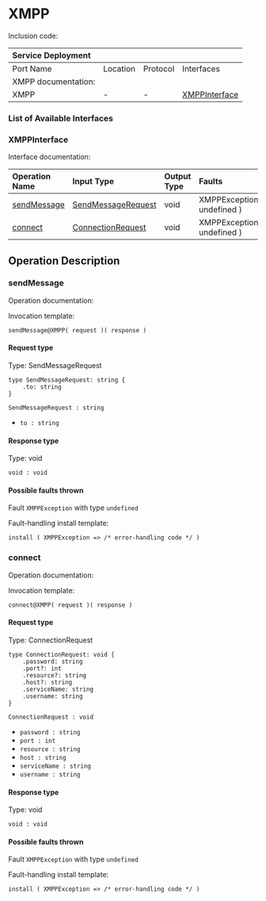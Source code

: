 <!-- markdownlint-disable -->

# XMPP

Inclusion code: 

| Service Deployment |  |  |  |
| :--- | :--- | :--- | :--- |
| Port Name | Location | Protocol | Interfaces |
| XMPP documentation: |  |  |  |
| XMPP | - | - | [XMPPInterface](xmpp.md#XMPPInterface) |

### List of Available Interfaces

### XMPPInterface <a id="XMPPInterface"></a>

Interface documentation:

| Operation Name | Input Type | Output Type | Faults |
| :--- | :--- | :--- | :--- |
| [sendMessage](xmpp.md#sendMessage) | [SendMessageRequest](xmpp.md#SendMessageRequest) | void |  XMPPException\( undefined \) |
| [connect](xmpp.md#connect) | [ConnectionRequest](xmpp.md#ConnectionRequest) | void |  XMPPException\( undefined \) |

## Operation Description

### sendMessage <a id="sendMessage"></a>

Operation documentation:

Invocation template:

```jolie
sendMessage@XMPP( request )( response )
```

#### Request type <a id="SendMessageRequest"></a>

Type: SendMessageRequest

```jolie
type SendMessageRequest: string {
    .to: string
}
```

`SendMessageRequest : string`

* `to : string`

#### Response type

Type: void

`void : void`

#### Possible faults thrown

Fault `XMPPException` with type `undefined`

Fault-handling install template:

```jolie
install ( XMPPException => /* error-handling code */ )
```

### connect <a id="connect"></a>

Operation documentation:

Invocation template:

```jolie
connect@XMPP( request )( response )
```

#### Request type <a id="ConnectionRequest"></a>

Type: ConnectionRequest

```jolie
type ConnectionRequest: void {
    .password: string
    .port?: int
    .resource?: string
    .host?: string
    .serviceName: string
    .username: string
}
```

`ConnectionRequest : void`

* `password : string`
* `port : int`
* `resource : string`
* `host : string`
* `serviceName : string`
* `username : string`

#### Response type

Type: void

`void : void`

#### Possible faults thrown

Fault `XMPPException` with type `undefined`

Fault-handling install template:

```jolie
install ( XMPPException => /* error-handling code */ )
```

